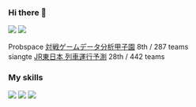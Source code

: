 ### Hi there 👋


<p>
<img src="https://github-readme-stats.vercel.app/api?username=mitsuhiko-nozawa&repo=convoychat&theme=tokyonight&hide=stars" />
<img src="https://github-readme-stats.vercel.app/api/top-langs/?username=mitsuhiko-nozawa&layout=compact&repo=github-readme-stats&theme=tokyonight&hide=html,jupyter%20notebook,makefile" />
</p>

Probspace <a href="https://prob.space/competitions/game_winner">対戦ゲームデータ分析甲子園</a>  8th / 287 teams </br>
siangte <a href="https://prob.space/competitions/game_winner">JR東日本 列車運行予測</a>  28th / 442 teams </br>

### My skills
<p>
<img src="https://img.shields.io/badge/-C++-00599c?style=flat-square&logo=C%2B%2B&logoColor=white"/>
<img src="https://img.shields.io/badge/-Python-3776ab?style=flat-square&logo=Python&logoColor=white"/>
<img src="https://img.shields.io/badge/-Docker-2496ed?style=flat-square&logo=Docker&logoColor=white"/>
</p>
